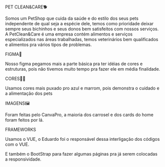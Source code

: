 PET CLEAN&CARE🐕

Somos um PetShop que cuida da saúde e do estilo dos seus pets independente de qual seja a espécie dele, temos como prioridade deixar sempre seus bichinhos e seus donos bem satisfeitos com nossos serviços.
A PetClean&Care é uma empresa contém alimentos e serviços especializados nas áreas trabalhadas, temos veterinários bem qualificados e alimentos pra vários tipos de problemas.

FIGMA💯

Nosso figma pegamos mais a parte básica pra ter idéias de cores e estruturas, pois não tivemos muito tempo pra fazer ele em média finalidade.

CORES💙🤎

Usamos cores mais puxado pro azul e marrom, pois demonstra o cuidado e a alimentação dos pets

IMAGENS🖼

Foram feitas pelo CanvaPro, a maioria dos carrosel e dos cards do home foram feitos por lá.

FRAMEWORKS

Usamos o VUE, o Eduardo foi o responsável dessa interligação dos códigos com o VUE.

E também o BootStrap para fazer algumas páginas pra já serem colocadas a responsividade.




